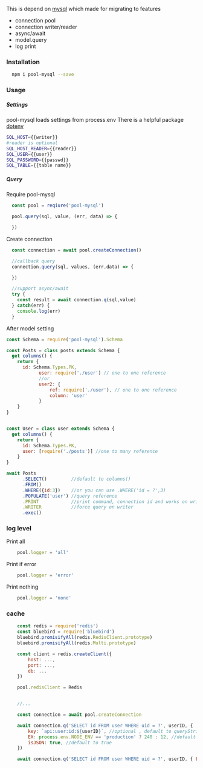 This is depend on [mysql](https://github.com/mysqljs/mysql)
which made for migrating to features
* connection pool
* connection writer/reader
* async/await
* model.query
* log print

### Installation

```bash
  npm i pool-mysql --save
```

### Usage

##### Settings

pool-mysql loads settings from process.env
There is a helpful package [dotenv](https://github.com/motdotla/dotenv)

```bash
SQL_HOST={{writer}}
#reader is optional
SQL_HOST_READER={{reader}}
SQL_USER={{user}}
SQL_PASSWORD={{passwd}}
SQL_TABLE={{table name}}
```

##### Query

Require pool-mysql

```js
  const pool = reqiure('pool-mysql')

  pool.query(sql, value, (err, data) => {

  })
```

Create connection

```js
  const connection = await pool.createConnection()

  //callback query
  connection.query(sql, values, (err,data) => {

  })

  //support async/await
  try {
    const result = await connection.q(sql,value)
  } catch(err) {
    console.log(err)
  }
```

After model setting

```js
const Schema = require('pool-mysql').Schema

const Posts = class posts extends Schema {
  get columns() {
    return {
      id: Schema.Types.PK,
			user: require('./user') // one to one reference
			//or
			user2: {
				ref: require('./user'), // one to one reference
				column: 'user'
			}
    }
}


const User = class user extends Schema {
  get columns() {
    return {
      id: Schema.Types.PK,
      user: [require('./posts')] //one to many reference
    }
}

await Posts
      .SELECT()         //default to columns()
      .FROM()
      .WHERE({id:3})    //or you can use .WHERE('id = ?',3)
      .POPULATE('user') //query reference
      .PRINT            //print command, connection id and works on writer/reader
      .WRITER           //force query on writer
      .exec()
```

### log level

Print all
```js
	pool.logger = 'all'
```

Print if error
```js
	pool.logger = 'error'
```

Print nothing
```js
	pool.logger = 'none'
```

### cache

```js
	const redis = require('redis')
	const bluebird = require('bluebird')
	bluebird.promisifyAll(redis.RedisClient.prototype)
	bluebird.promisifyAll(redis.Multi.prototype)

	const client = redis.createClient({
		host: ...,
		port: ...,
		db: ...
	})

	pool.redisClient = Redis


	//...

	const connection = await pool.createConnection

	await connection.q('SELECT id FROM user WHERE uid = ?', userID, {
		key: `api:user:id:${userID}`, //optional , default to queryString
		EX: process.env.NODE_ENV == 'production' ? 240 : 12, //default to 0 , it's required if need cache
		isJSON: true, //default to true
	})

	await connection.q('SELECT id FROM user WHERE uid = ?', userID, { EX: 60})
```